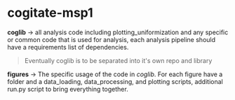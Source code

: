 # cogitate-msp1

**coglib** -> all analysis code including plotting_uniformization and any specific or common code that is used for analysis, each analysis pipeline should have a requirements list of dependencies.
> Eventually coglib is to be separated into it's own repo and library

**figures** -> The specific usage of the code in *coglib*. For each figure have a folder and a data_loading, data_processing, and plotting scripts, additional run.py script to bring everything together.

